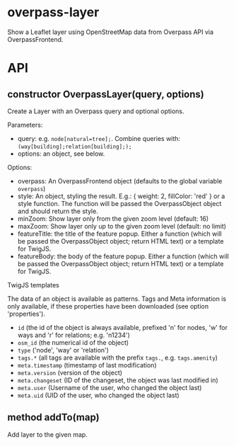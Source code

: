 # overpass-layer
Show a Leaflet layer using OpenStreetMap data from Overpass API via OverpassFrontend.

# API
## constructor OverpassLayer(query, options)
Create a Layer with an Overpass query and optional options.

Parameters:
* query: e.g. `node[natural=tree];`. Combine queries with: `(way[building];relation[building];);`
* options: an object, see below.

Options:
* overpass: An OverpassFrontend object (defaults to the global variable `overpass`)
* style: An object, styling the result. E.g.: { weight: 2, fillColor: 'red' } or a style function. The function will be passed the OverpassObject object and should return the style.
* minZoom: Show layer only from the given zoom level (default: 16)
* maxZoom: Show layer only up to the given zoom level (default: no limit)
* featureTitle: the title of the feature popup. Either a function (which will be passed the OverpassObject object; return HTML text) or a template for TwigJS.
* featureBody: the body of the feature popup. Either a function (which will be passed the OverpassObject object; return HTML text) or a template for TwigJS.

TwigJS templates

The data of an object is available as patterns. Tags and Meta information is only available, if these properties have been downloaded (see option 'properties').

* `id` (the id of the object is always available, prefixed 'n' for nodes, 'w' for ways and 'r' for relations; e.g. 'n1234')
* `osm_id` (the numerical id of the object)
* `type` ('node', 'way' or 'relation')
* `tags.*` (all tags are available with the prefix `tags.`, e.g. `tags.amenity`)
* `meta.timestamp` (timestamp of last modification)
* `meta.version` (version of the object)
* `meta.changeset` (ID of the changeset, the object was last modified in)
* `meta.user` (Username of the user, who changed the object last)
* `meta.uid` (UID of the user, who changed the object last)

## method addTo(map)
Add layer to the given map.
